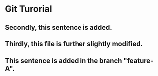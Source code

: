# Git Turorial
## Secondly, this sentence is added.
## Thirdly, this file is further slightly modified.
## This sentence is added in the branch "feature-A".

